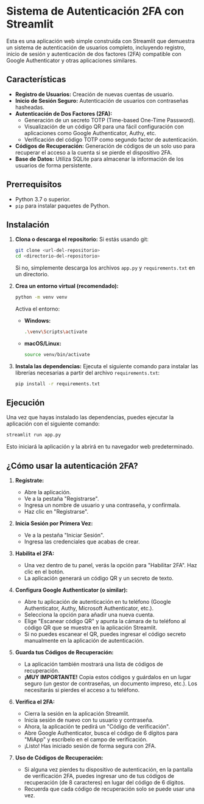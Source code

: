 # Sistema de Autenticación 2FA con Streamlit

Esta es una aplicación web simple construida con Streamlit que demuestra un sistema de autenticación de usuarios completo, incluyendo registro, inicio de sesión y autenticación de dos factores (2FA) compatible con Google Authenticator y otras aplicaciones similares.

## Características

-   **Registro de Usuarios:** Creación de nuevas cuentas de usuario.
-   **Inicio de Sesión Seguro:** Autenticación de usuarios con contraseñas hasheadas.
-   **Autenticación de Dos Factores (2FA):**
    -   Generación de un secreto TOTP (Time-based One-Time Password).
    -   Visualización de un código QR para una fácil configuración con aplicaciones como Google Authenticator, Authy, etc.
    -   Verificación del código TOTP como segundo factor de autenticación.
-   **Códigos de Recuperación:** Generación de códigos de un solo uso para recuperar el acceso a la cuenta si se pierde el dispositivo 2FA.
-   **Base de Datos:** Utiliza SQLite para almacenar la información de los usuarios de forma persistente.

## Prerrequisitos

-   Python 3.7 o superior.
-   `pip` para instalar paquetes de Python.

## Instalación

1.  **Clona o descarga el repositorio:**
    Si estás usando git:
    ```bash
    git clone <url-del-repositorio>
    cd <directorio-del-repositorio>
    ```
    Si no, simplemente descarga los archivos `app.py` y `requirements.txt` en un directorio.

2.  **Crea un entorno virtual (recomendado):**
    ```bash
    python -m venv venv
    ```
    Activa el entorno:
    -   **Windows:**
        ```bash
        .\venv\Scripts\activate
        ```
    -   **macOS/Linux:**
        ```bash
        source venv/bin/activate
        ```

3.  **Instala las dependencias:**
    Ejecuta el siguiente comando para instalar las librerías necesarias a partir del archivo `requirements.txt`:
    ```bash
    pip install -r requirements.txt
    ```

## Ejecución

Una vez que hayas instalado las dependencias, puedes ejecutar la aplicación con el siguiente comando:

```bash
streamlit run app.py
```

Esto iniciará la aplicación y la abrirá en tu navegador web predeterminado.

## ¿Cómo usar la autenticación 2FA?

1.  **Regístrate:**
    -   Abre la aplicación.
    -   Ve a la pestaña "Registrarse".
    -   Ingresa un nombre de usuario y una contraseña, y confírmala.
    -   Haz clic en "Registrarse".

2.  **Inicia Sesión por Primera Vez:**
    -   Ve a la pestaña "Iniciar Sesión".
    -   Ingresa las credenciales que acabas de crear.

3.  **Habilita el 2FA:**
    -   Una vez dentro de tu panel, verás la opción para "Habilitar 2FA". Haz clic en el botón.
    -   La aplicación generará un código QR y un secreto de texto.

4.  **Configura Google Authenticator (o similar):**
    -   Abre tu aplicación de autenticación en tu teléfono (Google Authenticator, Authy, Microsoft Authenticator, etc.).
    -   Selecciona la opción para añadir una nueva cuenta.
    -   Elige "Escanear código QR" y apunta la cámara de tu teléfono al código QR que se muestra en la aplicación Streamlit.
    -   Si no puedes escanear el QR, puedes ingresar el código secreto manualmente en la aplicación de autenticación.

5.  **Guarda tus Códigos de Recuperación:**
    -   La aplicación también mostrará una lista de códigos de recuperación.
    -   **¡MUY IMPORTANTE!** Copia estos códigos y guárdalos en un lugar seguro (un gestor de contraseñas, un documento impreso, etc.). Los necesitarás si pierdes el acceso a tu teléfono.

6.  **Verifica el 2FA:**
    -   Cierra la sesión en la aplicación Streamlit.
    -   Inicia sesión de nuevo con tu usuario y contraseña.
    -   Ahora, la aplicación te pedirá un "Código de verificación".
    -   Abre Google Authenticator, busca el código de 6 dígitos para "MiApp" y escríbelo en el campo de verificación.
    -   ¡Listo! Has iniciado sesión de forma segura con 2FA.

7.  **Uso de Códigos de Recuperación:**
    -   Si alguna vez pierdes tu dispositivo de autenticación, en la pantalla de verificación 2FA, puedes ingresar uno de tus códigos de recuperación (de 8 caracteres) en lugar del código de 6 dígitos.
    -   Recuerda que cada código de recuperación solo se puede usar una vez.
